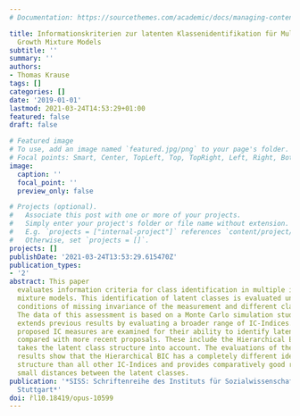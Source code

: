 ```yaml
---
# Documentation: https://sourcethemes.com/academic/docs/managing-content/

title: Informationskriterien zur latenten Klassenidentifikation für Multiple Indicator
  Growth Mixture Models
subtitle: ''
summary: ''
authors:
- Thomas Krause
tags: []
categories: []
date: '2019-01-01'
lastmod: 2021-03-24T14:53:29+01:00
featured: false
draft: false

# Featured image
# To use, add an image named `featured.jpg/png` to your page's folder.
# Focal points: Smart, Center, TopLeft, Top, TopRight, Left, Right, BottomLeft, Bottom, BottomRight.
image:
  caption: ''
  focal_point: ''
  preview_only: false

# Projects (optional).
#   Associate this post with one or more of your projects.
#   Simply enter your project's folder or file name without extension.
#   E.g. `projects = ["internal-project"]` references `content/project/deep-learning/index.md`.
#   Otherwise, set `projects = []`.
projects: []
publishDate: '2021-03-24T13:53:29.615470Z'
publication_types:
- '2'
abstract: This paper
  evaluates information criteria for class identification in multiple indicator growth
  mixture models. This identification of latent classes is evaluated under the simulation
  conditions of missing invariance of the measurement and different class distances.
  The data of this assessment is based on a Monte Carlo simulation study. This paper
  extends previous results by evaluating a broader range of IC-Indices. All previously
  proposed IC measures are examined for their ability to identify latent classes and
  compared with more recent proposals. These include the Hierarchical BIC, which explicitly
  takes the latent class structure into account. The evaluations of the simulation
  results show that the Hierarchical BIC has a completely different identification
  structure than all other IC-Indices and provides comparatively good results with
  small distances between the latent classes.
publication: '*SISS: Schriftenreihe des Instituts für Sozialwissenschaften der Universität
  Stuttgart*'
doi: r̆l10.18419/opus-10599
---
```

